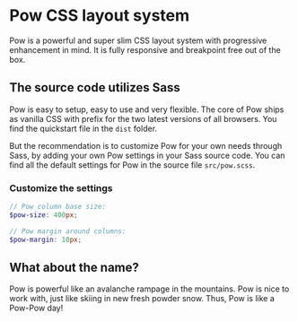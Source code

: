 # Pow CSS layout system

Pow is a powerful and super slim CSS layout system with progressive enhancement in mind. It is fully responsive and breakpoint free out of the box.

## The source code utilizes Sass

Pow is easy to setup, easy to use and very flexible. The core of Pow ships as vanilla CSS with prefix for the two latest versions of all browsers. You find the quickstart file in the `dist` folder.

But the recommendation is to customize Pow for your own needs through Sass, by adding your own Pow settings in your Sass source code. You can find all the default settings for Pow in the source file `src/pow.scss`.


### Customize the settings

```scss
// Pow column base size:
$pow-size: 400px;

// Pow margin around columns:
$pow-margin: 10px;
```

## What about the name?

Pow is powerful like an avalanche rampage in the mountains. Pow is nice to work with, just like skiing in new fresh powder snow. Thus, Pow is like a Pow-Pow day!
